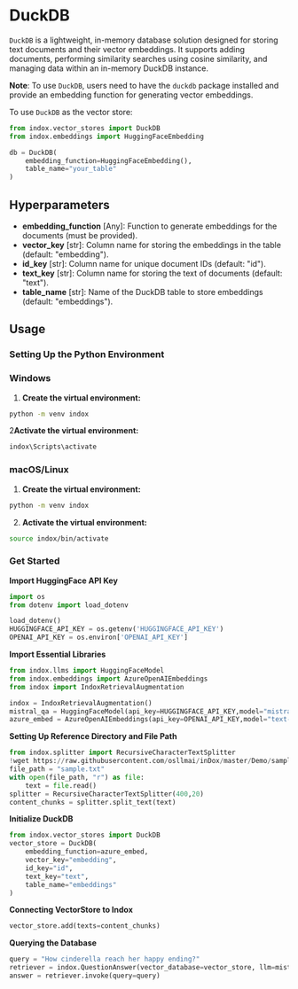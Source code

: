 # DuckDB
`DuckDB` is a lightweight, in-memory database solution designed for storing text documents and their vector embeddings. It supports adding documents, performing similarity searches using cosine similarity, and managing data within an in-memory DuckDB instance.

**Note**: To use `DuckDB`, users need to have the `duckdb` package installed and provide an embedding function for generating vector embeddings.

To use `DuckDB` as the vector store:

```python
from indox.vector_stores import DuckDB
from indox.embeddings import HuggingFaceEmbedding

db = DuckDB(
    embedding_function=HuggingFaceEmbedding(),
    table_name="your_table"
)
```
## Hyperparameters

- **embedding_function** [Any]: Function to generate embeddings for the documents (must be provided).
- **vector_key** [str]: Column name for storing the embeddings in the table (default: "embedding").
- **id_key** [str]: Column name for unique document IDs (default: "id").
- **text_key** [str]: Column name for storing the text of documents (default: "text").
- **table_name** [str]: Name of the DuckDB table to store embeddings (default: "embeddings").

## Usage
### Setting Up the Python Environment
### Windows

1. **Create the virtual environment:**
```bash
python -m venv indox
```
2**Activate the virtual environment:**
```bash
indox\Scripts\activate
```
### macOS/Linux
1. **Create the virtual environment:**
```bash
python -m venv indox
```
2. **Activate the virtual environment:**
```bash
source indox/bin/activate
```
### Get Started
**Import HuggingFace API Key**
```python
import os
from dotenv import load_dotenv

load_dotenv()
HUGGINGFACE_API_KEY = os.getenv('HUGGINGFACE_API_KEY')
OPENAI_API_KEY = os.environ['OPENAI_API_KEY']
```

**Import Essential Libraries**
```python
from indox.llms import HuggingFaceModel
from indox.embeddings import AzureOpenAIEmbeddings
from indox import IndoxRetrievalAugmentation

indox = IndoxRetrievalAugmentation()
mistral_qa = HuggingFaceModel(api_key=HUGGINGFACE_API_KEY,model="mistralai/Mistral-7B-Instruct-v0.2")
azure_embed = AzureOpenAIEmbeddings(api_key=OPENAI_API_KEY,model="text-embedding-3-small")
```
**Setting Up Reference Directory and File Path**
```python
from indox.splitter import RecursiveCharacterTextSplitter
!wget https://raw.githubusercontent.com/osllmai/inDox/master/Demo/sample.txt
file_path = "sample.txt"
with open(file_path, "r") as file:
    text = file.read()
splitter = RecursiveCharacterTextSplitter(400,20)
content_chunks = splitter.split_text(text)
```
**Initialize DuckDB**
```python
from indox.vector_stores import DuckDB
vector_store = DuckDB(
    embedding_function=azure_embed,
    vector_key="embedding",   
    id_key="id",              
    text_key="text",          
    table_name="embeddings"
)
```
**Connecting VectorStore to Indox**
```python
vector_store.add(texts=content_chunks)
```
**Querying the Database**
```python
query = "How cinderella reach her happy ending?"
retriever = indox.QuestionAnswer(vector_database=vector_store, llm=mistral_qa, top_k=5, document_relevancy_filter=True)
answer = retriever.invoke(query=query)
```
